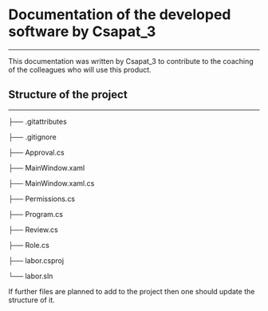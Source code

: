 # Documentation of the developed software by Csapat_3
---
This documentation was written by Csapat_3 to contribute to the coaching of the colleagues who will use this product.

## Structure of the project
---
├── .gitattributes

├── .gitignore

├── Approval.cs

├── MainWindow.xaml

├── MainWindow.xaml.cs

├── Permissions.cs

├── Program.cs

├── Review.cs

├── Role.cs

├── labor.csproj

└── labor.sln

If further files are planned to add to the project then one should update the structure of it.

